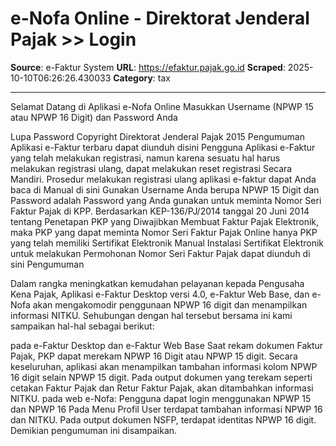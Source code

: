 # e-Nofa Online - Direktorat Jenderal Pajak >> Login

**Source**: e-Faktur System
**URL**: https://efaktur.pajak.go.id
**Scraped**: 2025-10-10T06:26:26.430033
**Category**: tax

---

Selamat Datang di Aplikasi e-Nofa Online
Masukkan Username (NPWP 15 atau NPWP 16 Digit) dan Password Anda


Lupa Password
Copyright Direktorat Jenderal Pajak 2015
Pengumuman
Aplikasi e-Faktur terbaru dapat diunduh disini
Pengguna Aplikasi e-Faktur yang telah melakukan registrasi, namun karena sesuatu hal harus melakukan registrasi ulang, dapat melakukan reset registrasi Secara Mandiri. Prosedur melakukan registrasi ulang aplikasi e-faktur dapat Anda baca di Manual di sini
Gunakan Username Anda berupa NPWP 15 Digit dan Password adalah Password yang Anda gunakan untuk meminta Nomor Seri Faktur Pajak di KPP.
Berdasarkan KEP-136/PJ/2014 tanggal 20 Juni 2014 tentang Penetapan PKP yang Diwajibkan Membuat Faktur Pajak Elektronik, maka PKP yang dapat meminta Nomor Seri Faktur Pajak Online hanya PKP yang telah memiliki Sertifikat Elektronik
Manual Instalasi Sertifikat Elektronik untuk melakukan Permohonan Nomor Seri Faktur Pajak dapat diunduh di sini
Pengumuman

 Dalam rangka meningkatkan kemudahan pelayanan kepada Pengusaha Kena Pajak, Aplikasi e-Faktur Desktop versi 4.0, e-Faktur Web Base, dan e-Nofa akan mengakomodir penggunaan NPWP 16 digit dan menampilkan informasi NITKU. Sehubungan dengan hal tersebut bersama ini kami sampaikan hal-hal sebagai berikut:

pada e-Faktur Desktop dan e-Faktur Web Base
Saat rekam dokumen Faktur Pajak, PKP dapat merekam NPWP 16 Digit atau NPWP 15 digit.
Secara keseluruhan, aplikasi akan menampilkan tambahan informasi kolom NPWP 16 digit selain NPWP 15 digit.
Pada output dokumen yang terekam seperti cetakan Faktur Pajak dan Retur Faktur Pajak, akan ditambahkan informasi NITKU.
pada web e-Nofa:
Pengguna dapat login menggunakan NPWP 15 dan NPWP 16
Pada Menu Profil User terdapat tambahan informasi NPWP 16 dan NITKU.
Pada output dokumen NSFP, terdapat identitas NPWP 16 digit.
Demikian pengumuman ini disampaikan.
